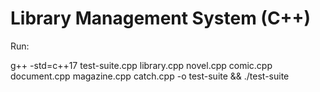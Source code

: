 # Library Management System (C++)

Run:

g++ -std=c++17 test-suite.cpp library.cpp novel.cpp comic.cpp document.cpp magazine.cpp catch.cpp -o test-suite && ./test-suite
